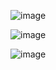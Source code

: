 ![image](https://user-images.githubusercontent.com/60442877/231036418-2d2c771b-d6a9-4cd2-810c-51adb7f23fad.png)

![image](https://user-images.githubusercontent.com/60442877/231036438-2a2e1e6e-f2d0-4288-a3da-061fc9c9c323.png)

![image](https://user-images.githubusercontent.com/60442877/231036469-373253a4-84a8-4137-bc27-74be4624aae3.png)

